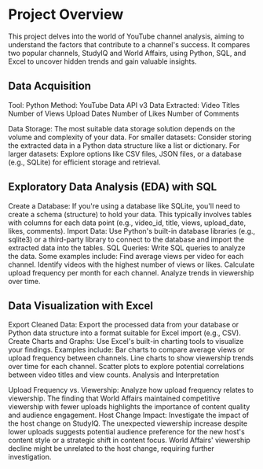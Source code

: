 <h1>Project Overview</h1>

This project delves into the world of YouTube channel analysis, aiming to understand the factors that contribute to a channel's success. It compares two popular channels, StudyIQ and World Affairs, using Python, SQL, and Excel to uncover hidden trends and gain valuable insights.

<h2>Data Acquisition</h2>

Tool: Python
Method: YouTube Data API v3
Data Extracted:
Video Titles
Number of Views
Upload Dates
Number of Likes
Number of Comments


Data Storage:
The most suitable data storage solution depends on the volume and complexity of your data.
For smaller datasets: Consider storing the extracted data in a Python data structure like a list or dictionary.
For larger datasets: Explore options like CSV files, JSON files, or a database (e.g., SQLite) for efficient storage and retrieval.


<h2>Exploratory Data Analysis (EDA) with SQL</h2>

Create a Database: If you're using a database like SQLite, you'll need to create a schema (structure) to hold your data. This typically involves tables with columns for each data point (e.g., video_id, title, views, upload_date, likes, comments).
Import Data: Use Python's built-in database libraries (e.g., sqlite3) or a third-party library to connect to the database and import the extracted data into the tables.
SQL Queries: Write SQL queries to analyze the data. Some examples include:
Find average views per video for each channel.
Identify videos with the highest number of views or likes.
Calculate upload frequency per month for each channel.
Analyze trends in viewership over time.

<h2>Data Visualization with Excel</h2>

Export Cleaned Data: Export the processed data from your database or Python data structure into a format suitable for Excel import (e.g., CSV).
Create Charts and Graphs: Use Excel's built-in charting tools to visualize your findings. Examples include:
Bar charts to compare average views or upload frequency between channels.
Line charts to show viewership trends over time for each channel.
Scatter plots to explore potential correlations between video titles and view counts.
Analysis and Interpretation

Upload Frequency vs. Viewership: Analyze how upload frequency relates to viewership. The finding that World Affairs maintained competitive viewership with fewer uploads highlights the importance of content quality and audience engagement.
Host Change Impact: Investigate the impact of the host change on StudyIQ. The unexpected viewership increase despite lower uploads suggests potential audience preference for the new host's content style or a strategic shift in content focus. World Affairs' viewership decline might be unrelated to the host change, requiring further investigation.

